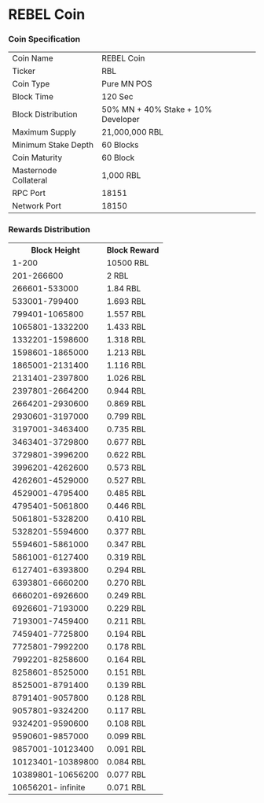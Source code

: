 REBEL Coin
=========================

### Coin Specification


<table>
<tr><td>Coin Name</td><td>REBEL Coin</td></tr>
<tr><td>Ticker</td><td>RBL</td></tr>
<tr><td>Coin Type</td><td>Pure MN POS</td></tr>
<tr><td>Block Time</td><td>120 Sec</td></tr>
<tr><td>Block Distribution</td><td>50% MN + 40% Stake + 10% Developer</td></tr>
<tr><td>Maximum Supply</td><td>21,000,000 RBL</td></tr>
<tr><td>Minimum Stake Depth</td><td>60 Blocks</td></tr>
<tr><td>Coin Maturity</td><td>60 Block</td></tr>
<tr><td>Masternode Collateral</td><td>1,000 RBL</td></tr>
<tr><td>RPC Port</td><td>18151</td></tr>
<tr><td>Network Port</td><td>18150</td></tr>
</table>



### Rewards Distribution

<table>
<th>Block Height</th><th>Block Reward</th>
<tr><td>1-200</td><td>10500 RBL</td></tr>
<tr><td>201-266600</td><td>2 RBL</td></tr>
<tr><td>266601-533000</td><td>1.84 RBL</td></tr>
<tr><td>533001-799400</td><td>1.693 RBL</td></tr>
<tr><td>799401-1065800</td><td>1.557 RBL</td></tr>
<tr><td>1065801-1332200</td><td>1.433 RBL</td></tr>
<tr><td>1332201-1598600</td><td>1.318 RBL</td></tr>
<tr><td>1598601-1865000</td><td>1.213 RBL</td></tr>
<tr><td>1865001-2131400</td><td>1.116 RBL</td></tr>
<tr><td>2131401-2397800</td><td>1.026 RBL</td></tr>
<tr><td>2397801-2664200</td><td>0.944 RBL</td></tr>
<tr><td>2664201-2930600</td><td>0.869 RBL</td></tr>
<tr><td>2930601-3197000</td><td>0.799 RBL</td></tr>
<tr><td>3197001-3463400</td><td>0.735 RBL</td></tr>
<tr><td>3463401-3729800</td><td>0.677 RBL</td></tr>
<tr><td>3729801-3996200</td><td>0.622 RBL</td></tr>
<tr><td>3996201-4262600</td><td>0.573 RBL</td></tr>
<tr><td>4262601-4529000</td><td>0.527 RBL</td></tr>
<tr><td>4529001-4795400</td><td>0.485 RBL</td></tr>
<tr><td>4795401-5061800</td><td>0.446 RBL</td></tr>
<tr><td>5061801-5328200</td><td>0.410 RBL</td></tr>
<tr><td>5328201-5594600</td><td>0.377 RBL</td></tr>
<tr><td>5594601-5861000</td><td>0.347 RBL</td></tr>
<tr><td>5861001-6127400</td><td>0.319 RBL</td></tr>
<tr><td>6127401-6393800</td><td>0.294 RBL</td></tr>
<tr><td>6393801-6660200</td><td>0.270 RBL</td></tr>
<tr><td>6660201-6926600</td><td>0.249 RBL</td></tr>
<tr><td>6926601-7193000</td><td>0.229 RBL</td></tr>
<tr><td>7193001-7459400</td><td>0.211 RBL</td></tr>
<tr><td>7459401-7725800</td><td>0.194 RBL</td></tr>
<tr><td>7725801-7992200</td><td>0.178 RBL</td></tr>
<tr><td>7992201-8258600</td><td>0.164 RBL</td></tr>
<tr><td>8258601-8525000</td><td>0.151 RBL</td></tr>
<tr><td>8525001-8791400</td><td>0.139 RBL</td></tr>
<tr><td>8791401-9057800</td><td>0.128 RBL</td></tr>
<tr><td>9057801-9324200</td><td>0.117 RBL</td></tr>
<tr><td>9324201-9590600</td><td>0.108 RBL</td></tr>
<tr><td>9590601-9857000</td><td>0.099 RBL</td></tr>
<tr><td>9857001-10123400</td><td>0.091 RBL</td></tr>
<tr><td>10123401-10389800</td><td>0.084 RBL</td></tr>
<tr><td>10389801-10656200</td><td>0.077 RBL</td></tr>
<tr><td>10656201- infinite</td><td>0.071 RBL</td></tr>


</table>